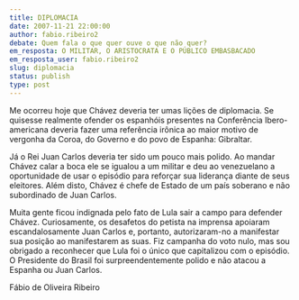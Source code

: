 ```yaml
---
title: DIPLOMACIA 
date: 2007-11-21 22:00:00
author: fabio.ribeiro2
debate: Quem fala o que quer ouve o que não quer?
em_resposta: O MILITAR, O ARISTOCRATA E O PÚBLICO EMBASBACADO
em_resposta_user: fabio.ribeiro2
slug: diplomacia
status: publish 
type: post
---
```


Me ocorreu hoje que Chávez deveria ter umas lições de diplomacia. Se quisesse realmente ofender os espanhóis presentes na Conferência Ibero-americana deveria fazer uma referência irônica ao maior motivo de vergonha da Coroa, do Governo e do povo de Espanha: Gibraltar.   

  

Já o Rei Juan Carlos deveria ter sido um pouco mais polido. Ao mandar Chávez calar a boca ele se igualou a um militar e deu ao venezuelano a oportunidade de usar o episódio para reforçar sua liderança diante de seus eleitores. Além disto, Chávez é chefe de Estado de um país soberano e não subordinado de Juan Carlos.   

  

Muita gente ficou indignada pelo fato de Lula sair a campo para defender Chávez. Curiosamente, os desafetos do petista na imprensa apoiaram escandalosamente Juan Carlos e, portanto, autorizaram-no a manifestar sua posição ao manifestarem as suas. Fiz campanha do voto nulo, mas sou obrigado a reconhecer que Lula foi o único que capitalizou com o episódio. O Presidente do Brasil foi surpreendentemente polido e não atacou a Espanha ou Juan Carlos.  

  

  

Fábio de Oliveira Ribeiro
